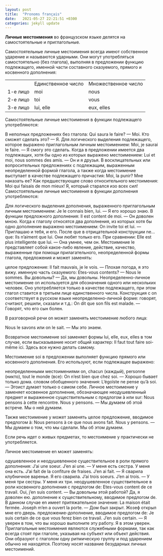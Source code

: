 ```yaml
---
layout: post
title:  "Pronoms français"
date:   2021-05-27 22:21:51 +0300
categories: jekyll update
---
```

**Личные местоимения** во французском языке делятся на самостоятельные и приглагольные.



Самостоятельные личные местоимения всегда имеют собственное ударение и называются ударными. Они могут употребляться самостоятельно (без глагола), выполняя в предложении функцию подлежащего, именной части составного сказуемого, прямого и косвенного дополнения:
<table class="iksweb">
	<tbody>
		<tr>
			<td></td>
			<td>Единственное число</td>
			<td>Множественное число</td>
		</tr>
		<tr>
			<td>1-е лицо</td>
			<td>moi</td>
			<td>	
nous</td>
		</tr>
		<tr>
			<td>2-е лицо</td>
			<td>toi</td>
			<td>vous</td>
		</tr>
		<tr>
			<td>3-е лицо</td>
			<td>lui, elle</td>
			<td>eux, elles</td>
		</tr>
	</tbody>
</table>

Самостоятельные личные местоимения в функции подлежащего употребляются:


В неполных предложениях без глагола:
Qui saura le faire? — Moi. Кто сможет сделать это? — Я.
Для логического выделения подлежащего, которое выражено приглагольным личным местоимением:
Moi, je saurai le faire. — Я смогу это сделать.
Когда в предложении имеется два подлежащих, хотя бы одно из которых выражено местоимением:
Lui et moi, nous sommes des amis. — Он и я друзья.
В восклицательных или вопросительных предложениях с подлежащим, выраженным неопределенной формой глагола, а также когда местоимение выступает в качестве подлежащего причастия:
Moi, la punir? Мне наказать ее?
Как предшествующее слово относительного местоимения:
Moi qui faisais de mon mieux! Я, который старался изо всех сил!
Самостоятельные личные местоимения в функции дополнения употребляются:



Для логического выделения дополнения, выраженного приглагольным личным местоимением:
Je le connais bien, lui. — Я его хорошо знаю.
В функции предложного дополнения:
Il est content de moi. — Он доволен мною.
Когда к глаголу относятся два дополнения, из которых хотя бы одно дополнение выражено местоимением:
On invite toi et lui. — Приглашаю и тебя, и его.
После que в отрицательной конструкции ne…que:
Ils n’aiment que lui. Они любят только его.
При сравнении:
Elle est plus intelligente que lui. — Она умнее, чем он.
Местоимение le представляет собой какое-либо явление, действие, качество, выраженные при помощи прилагательного, неопределенной формы глагола, предложения и может заменять:

целое предложение: Il fait mauvais, je le vois. — Плохая погода, я это вижу.
именную часть сказуемого: Etes-vous contents? — Nous le sommes. Вы довольны? — Да, мы довольны.
Неопределенно-личное местоимение on используется для обозначения одного или нескольких человек. Оно употребляется только в качестве подлежащего, при этом глагол ставится в третьем лице единственного числа. Конструкция с on соответствует в русском языке неопределенно-личной форме: говорят, считают, решили, сказали и т.д.:
On dit que son fils est malade. — Говорят, что его сын болен.


В разговорной речи on может заменять местоимение любого лица:

Nous le savons или on le sait. — Мы это знаем.



Возвратное местоимение soi заменяет формы lui, elle, eux, elles в том случае, если высказывание носит общий характер:
Il faut tout faire soi-même ici. Здесь все нужно делать самому.


Местоимение soi в предложении выполняет функцию прямого или косвенного дополнения. Его используют, если подлежащее выражено:

неопределенными местоимениями on, chacun (каждый), personne (никто), tout le monde (все): Оn n’est bien que chez soi. — Хорошо бывает только дома.
словом обобщенного значения: L’égoïste ne pense qu’à soi. — Эгоист думает только о самом себе.
Личное местоимение y заменяет косвенное дополнение, обозначающее неодушевленный предмет и выраженное существительным с предлогом à или sur:
Nous pensons à cette rencontre. Nous y pensons. — Мы думаем об этой встрече. Мы о ней думаем.


Также местоимение y может заменять целое предложение, вводимое предлогом à:
Nous pensons à ce que nous avons fait. Nous y pensons. — Мы думаем о том, что мы сделали. Мы об этом думаем.


Если речь идет о живых предметах, то местоимение y практически не употребляется.



Личное местоимение en может заменять:

одушевленное и неодушевленное существительное в роли прямого дополнения:
J’ai une soeur. J’en ai une. — У меня есть сестра. У меня она есть.
J’ai fait de la confiture de fraises. J’en ai fait. — Я сварила клубничное варенье. Я его сварила.
J’ai trois soeurs. J’en ai trois. — У меня три сестры. У меня их три.
неодушевленное существительное в роли косвенного дополнения с предлогом de:
Etes-vous content de ce travail. Oui, j’en suis content. — Вы довольны этой работой? Да, я доволен ею.
дополнение к существительному, вводимое предлогом de. В данном случае en имеет притяжательное значение:
La maison était fermée. Joseph m’en a ouvert la porte. — Дом был закрыт. Жозеф открыл мне его дверь.
предложение-дополнение, вводимое предлогом de:
Je suis certain de ce que vous ferez bien ce travail. J’en suis certain. — Я уверен в том, что вы хорошо выполните эту работу. Я в этом уверен.
Приглагольные местоимения являются служебными формами, так как всегда стоят при глаголе, указывая на субъект или объект действия. Они образуют с глаголом одну ритмическую группу и под ударением обычно не находятся. Поэтому носят название безударных личных местоимений.